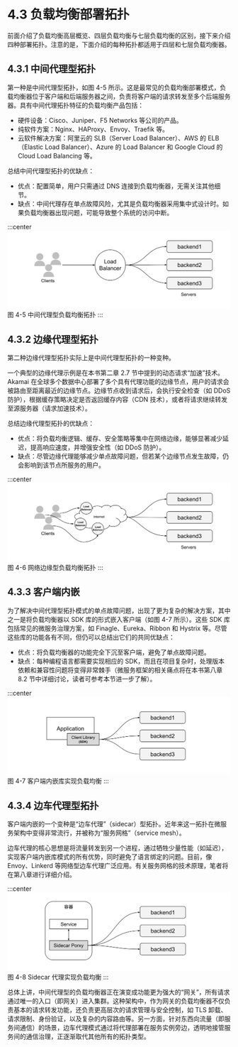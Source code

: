 # 4.3 负载均衡部署拓扑

前面介绍了负载均衡高层概览、四层负载均衡与七层负载均衡的区别，接下来介绍四种部署拓扑。注意的是，下面介绍的每种拓扑都适用于四层和七层负载均衡器。

## 4.3.1 中间代理型拓扑
第一种是中间代理型拓扑，如图 4-5 所示。这是最常见的负载均衡部署模式，负载均衡器位于客户端和后端服务器之间，负责将客户端的请求转发至多个后端服务器。具有中间代理拓扑特征的负载均衡产品包括：

- 硬件设备：Cisco、Juniper、F5 Networks 等公司的产品。
- 纯软件方案：Nginx、HAProxy、Envoy、Traefik 等。
- 云软件解决方案：阿里云的 SLB（Server Load Balancer）、AWS 的 ELB（Elastic Load Balancer）、Azure 的 Load Balancer 和 Google Cloud 的 Cloud Load Balancing 等。


总结中间代理型拓扑的优缺点：
- 优点：配置简单，用户只需通过 DNS 连接到负载均衡器，无需关注其他细节。
- 缺点：中间代理存在单点故障风险，尤其是负载均衡器采用集中式设计时。如果负载均衡器出现问题，可能导致整个系统的访问中断。

:::center
  ![](../assets/balancer.svg)<br/>
 图 4-5 中间代理型负载均衡拓扑
:::

## 4.3.2 边缘代理型拓扑
第二种边缘代理型拓扑实际上是中间代理型拓扑的一种变种。

一个典型的边缘代理示例是在本书第二章 2.7 节中提到的动态请求“加速”技术。Akamai 在全球多个数据中心部署了多个具有代理功能的边缘节点，用户的请求会被路由至距离最近的边缘节点。边缘节点收到请求后，会执行安全检查（如 DDoS 防护），根据缓存策略决定是否返回缓存内容（CDN 技术），或者将请求继续转发至源服务器（请求加速技术）。

总结边缘代理型拓扑的优缺点：
- 优点：将负载均衡逻辑、缓存、安全策略等集中在网络边缘，能够显著减少延迟，提高响应速度，并增强安全性（如 DDoS 防护）。
- 缺点：尽管边缘代理能够减少单点故障问题，但若某个边缘节点发生故障，仍会影响到该节点所服务的用户。

:::center
  ![](../assets/balancer-edge-proxy.svg)<br/>
 图 4-6 网络边缘型负载均衡拓扑
:::

## 4.3.3 客户端内嵌

为了解决中间代理型拓扑模式的单点故障问题，出现了更为复杂的解决方案，其中之一是将负载均衡器以 SDK 库的形式嵌入客户端（如图 4-7 所示）。这些 SDK 库包括常见的微服务治理方案，如 Finagle、Eureka、Ribbon 和 Hystrix 等。尽管这些库的功能各有不同，但仍可以总结出它们的共同优缺点：

- 优点：将负载均衡器的功能完全下沉至客户端，避免了单点故障问题。
- 缺点：每种编程语言都需要实现相应的 SDK，而且在项目复杂时，处理版本依赖和兼容性问题将变得非常棘手（微服务框架的相关痛点将在本书第八章 8.2 节中详细讨论，读者可参考本节进一步了解）。

:::center
  ![](../assets/balancer-sdk.svg)<br/>
 图 4-7 客户端内嵌库实现负载均衡
:::

## 4.3.4 边车代理型拓扑

客户端内嵌的一个变种是“边车代理”（sidecar）型拓扑。近年来这一拓扑在微服务架构中变得非常流行，并被称为“服务网格”（service mesh）。

边车代理的核心思想是将流量转发到另一个进程，通过牺牲少量性能（如延迟），实现客户端内嵌库模式的所有优势，同时避免了语言绑定的问题。目前，像 Envoy、Linkerd 等网络型边车代理广泛应用。有关服务网格的技术原理，笔者将在第八章进行详细介绍。

:::center
  ![](../assets/balancer-sidecar.svg)<br/>
 图 4-8 Sidecar 代理实现负载均衡
:::

总体上讲，中间代理型的负载均衡器正在演变成功能更为强大的“网关”，所有请求通过唯一的入口（即网关）进入集群。这种架构中，作为网关的负载均衡器不仅负责基本的请求转发功能，还负责更高层次的请求管理与安全控制，如 TLS 卸载、请求限制、身份验证，以及复杂的内容路由等。另一方面，针对东西向流量（即服务间通信）的场景，边车代理模式通过将代理部署在服务实例旁边，透明地接管服务间的通信治理，正逐渐取代其他所有的拓扑类型。